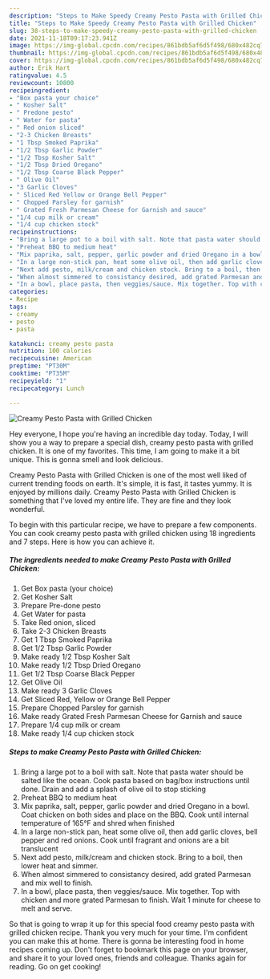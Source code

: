 ```yaml
---
description: "Steps to Make Speedy Creamy Pesto Pasta with Grilled Chicken"
title: "Steps to Make Speedy Creamy Pesto Pasta with Grilled Chicken"
slug: 38-steps-to-make-speedy-creamy-pesto-pasta-with-grilled-chicken
date: 2021-11-18T09:17:23.941Z
image: https://img-global.cpcdn.com/recipes/861bdb5af6d5f498/680x482cq70/creamy-pesto-pasta-with-grilled-chicken-recipe-main-photo.jpg
thumbnail: https://img-global.cpcdn.com/recipes/861bdb5af6d5f498/680x482cq70/creamy-pesto-pasta-with-grilled-chicken-recipe-main-photo.jpg
cover: https://img-global.cpcdn.com/recipes/861bdb5af6d5f498/680x482cq70/creamy-pesto-pasta-with-grilled-chicken-recipe-main-photo.jpg
author: Erik Hart
ratingvalue: 4.5
reviewcount: 10800
recipeingredient:
- "Box pasta your choice"
- " Kosher Salt"
- " Predone pesto"
- " Water for pasta"
- " Red onion sliced"
- "2-3 Chicken Breasts"
- "1 Tbsp Smoked Paprika"
- "1/2 Tbsp Garlic Powder"
- "1/2 Tbsp Kosher Salt"
- "1/2 Tbsp Dried Oregano"
- "1/2 Tbsp Coarse Black Pepper"
- " Olive Oil"
- "3 Garlic Cloves"
- " Sliced Red Yellow or Orange Bell Pepper"
- " Chopped Parsley for garnish"
- " Grated Fresh Parmesan Cheese for Garnish and sauce"
- "1/4 cup milk or cream"
- "1/4 cup chicken stock"
recipeinstructions:
- "Bring a large pot to a boil with salt. Note that pasta water should be salted like the ocean. Cook pasta based on bag/box instructions until done. Drain and add a splash of olive oil to stop sticking"
- "Preheat BBQ to medium heat"
- "Mix paprika, salt, pepper, garlic powder and dried Oregano in a bowl. Coat chicken on both sides and place on the BBQ. Cook until internal temperature of 165°F and shred when finished"
- "In a large non-stick pan, heat some olive oil, then add garlic cloves, bell pepper and red onions. Cook until fragrant and onions are a bit translucent"
- "Next add pesto, milk/cream and chicken stock. Bring to a boil, then lower heat and simmer."
- "When almost simmered to consistancy desired, add grated Parmesan and mix well to finish."
- "In a bowl, place pasta, then veggies/sauce. Mix together. Top with chicken and more grated Parmesan to finish. Wait 1 minute for cheese to melt and serve."
categories:
- Recipe
tags:
- creamy
- pesto
- pasta

katakunci: creamy pesto pasta 
nutrition: 100 calories
recipecuisine: American
preptime: "PT30M"
cooktime: "PT35M"
recipeyield: "1"
recipecategory: Lunch

---
```



![Creamy Pesto Pasta with Grilled Chicken](https://img-global.cpcdn.com/recipes/861bdb5af6d5f498/680x482cq70/creamy-pesto-pasta-with-grilled-chicken-recipe-main-photo.jpg)

Hey everyone, I hope you're having an incredible day today. Today, I will show you a way to prepare a special dish, creamy pesto pasta with grilled chicken. It is one of my favorites. This time, I am going to make it a bit unique. This is gonna smell and look delicious.



Creamy Pesto Pasta with Grilled Chicken is one of the most well liked of current trending foods on earth. It's simple, it is fast, it tastes yummy. It is enjoyed by millions daily. Creamy Pesto Pasta with Grilled Chicken is something that I've loved my entire life. They are fine and they look wonderful.


To begin with this particular recipe, we have to prepare a few components. You can cook creamy pesto pasta with grilled chicken using 18 ingredients and 7 steps. Here is how you can achieve it.

<!--inarticleads1-->

##### The ingredients needed to make Creamy Pesto Pasta with Grilled Chicken:

1. Get Box pasta (your choice)
1. Get  Kosher Salt
1. Prepare  Pre-done pesto
1. Get  Water for pasta
1. Take  Red onion, sliced
1. Take 2-3 Chicken Breasts
1. Get 1 Tbsp Smoked Paprika
1. Get 1/2 Tbsp Garlic Powder
1. Make ready 1/2 Tbsp Kosher Salt
1. Make ready 1/2 Tbsp Dried Oregano
1. Get 1/2 Tbsp Coarse Black Pepper
1. Get  Olive Oil
1. Make ready 3 Garlic Cloves
1. Get  Sliced Red, Yellow or Orange Bell Pepper
1. Prepare  Chopped Parsley for garnish
1. Make ready  Grated Fresh Parmesan Cheese for Garnish and sauce
1. Prepare 1/4 cup milk or cream
1. Make ready 1/4 cup chicken stock




<!--inarticleads2-->

##### Steps to make Creamy Pesto Pasta with Grilled Chicken:

1. Bring a large pot to a boil with salt. Note that pasta water should be salted like the ocean. Cook pasta based on bag/box instructions until done. Drain and add a splash of olive oil to stop sticking
1. Preheat BBQ to medium heat
1. Mix paprika, salt, pepper, garlic powder and dried Oregano in a bowl. Coat chicken on both sides and place on the BBQ. Cook until internal temperature of 165°F and shred when finished
1. In a large non-stick pan, heat some olive oil, then add garlic cloves, bell pepper and red onions. Cook until fragrant and onions are a bit translucent
1. Next add pesto, milk/cream and chicken stock. Bring to a boil, then lower heat and simmer.
1. When almost simmered to consistancy desired, add grated Parmesan and mix well to finish.
1. In a bowl, place pasta, then veggies/sauce. Mix together. Top with chicken and more grated Parmesan to finish. Wait 1 minute for cheese to melt and serve.




So that is going to wrap it up for this special food creamy pesto pasta with grilled chicken recipe. Thank you very much for your time. I'm confident you can make this at home. There is gonna be interesting food in home recipes coming up. Don't forget to bookmark this page on your browser, and share it to your loved ones, friends and colleague. Thanks again for reading. Go on get cooking!
